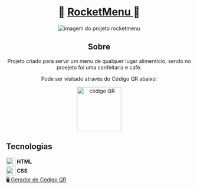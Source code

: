 <div align="center">
<h1> 🥞 <a href="https://carlos-kennedy.github.io/rocketmenu/" title="rocketmenu">RocketMenu </a> 📝 </h1>

<img src="https://i.imgur.com/YZfe5xS.png" alt="imagem do projeto rocketmenu" />

<h2> Sobre </h2>
<p> Projeto criado para servir um menu de qualquer lugar alimentício, sendo no proejeto foi uma confeitaria e café. </p>
<p align="center"> Pode ser visitado através do Código QR abaixo: </p>
<img src="https://i.imgur.com/10MxRyM.png" title="código QR" width="120rem "/>
</div>
<div align="left">
<h2> Tecnologias </h2>
<img src="https://cdn.jsdelivr.net/gh/devicons/devicon/icons/html5/html5-original.svg" align="center" width="25rem" /> <strong>HTML</strong><br>
<img src="https://cdn.jsdelivr.net/gh/devicons/devicon/icons/css3/css3-original.svg" align="center" width="25rem" /> <strong>CSS</strong><br>
🖥<a href="https://www.the-qrcode-generator.com/pt/" target="_blank" title="Site do gerador de qr code"> Gerador de Código QR </a> 

</div>
